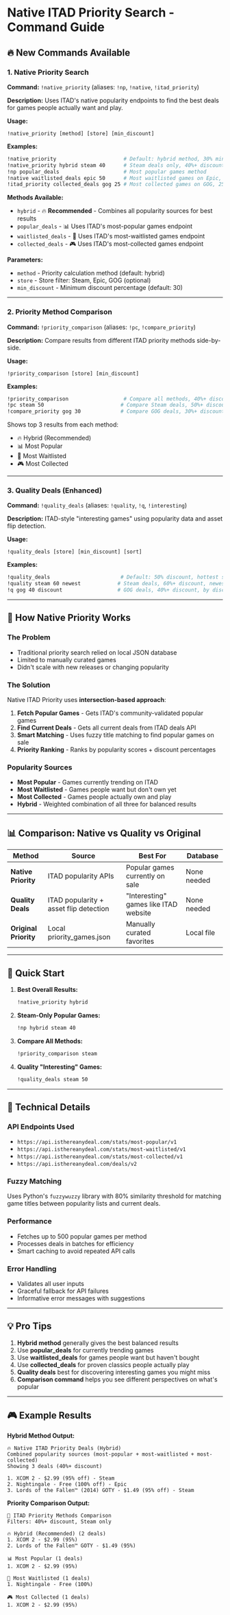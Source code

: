 # Native ITAD Priority Search - Command Guide

## 🔥 New Commands Available

### 1. Native Priority Search

**Command:** `!native_priority` (aliases: `!np`, `!native`, `!itad_priority`)

**Description:** Uses ITAD's native popularity endpoints to find the best deals for games people actually want and play.

**Usage:**

```
!native_priority [method] [store] [min_discount]
```

**Examples:**

```bash
!native_priority                      # Default: hybrid method, 30% minimum discount
!native_priority hybrid steam 40      # Steam deals only, 40%+ discount
!np popular_deals                     # Most popular games method
!native waitlisted_deals epic 50      # Most waitlisted games on Epic, 50%+ discount
!itad_priority collected_deals gog 25 # Most collected games on GOG, 25%+ discount
```

**Methods Available:**

-   `hybrid` - 🔥 **Recommended** - Combines all popularity sources for best results
-   `popular_deals` - 📊 Uses ITAD's most-popular games endpoint
-   `waitlisted_deals` - 💝 Uses ITAD's most-waitlisted games endpoint
-   `collected_deals` - 🎮 Uses ITAD's most-collected games endpoint

**Parameters:**

-   `method` - Priority calculation method (default: hybrid)
-   `store` - Store filter: Steam, Epic, GOG (optional)
-   `min_discount` - Minimum discount percentage (default: 30)

---

### 2. Priority Method Comparison

**Command:** `!priority_comparison` (aliases: `!pc`, `!compare_priority`)

**Description:** Compare results from different ITAD priority methods side-by-side.

**Usage:**

```
!priority_comparison [store] [min_discount]
```

**Examples:**

```bash
!priority_comparison                  # Compare all methods, 40%+ discount
!pc steam 50                         # Compare Steam deals, 50%+ discount
!compare_priority gog 30             # Compare GOG deals, 30%+ discount
```

Shows top 3 results from each method:

-   🔥 Hybrid (Recommended)
-   📊 Most Popular
-   💝 Most Waitlisted
-   🎮 Most Collected

---

### 3. Quality Deals (Enhanced)

**Command:** `!quality_deals` (aliases: `!quality`, `!q`, `!interesting`)

**Description:** ITAD-style "interesting games" using popularity data and asset flip detection.

**Usage:**

```
!quality_deals [store] [min_discount] [sort]
```

**Examples:**

```bash
!quality_deals                       # Default: 50% discount, hottest sort
!quality steam 60 newest            # Steam deals, 60%+ discount, newest first
!q gog 40 discount                  # GOG deals, 40%+ discount, by discount %
```

---

## 🎯 How Native Priority Works

### The Problem

-   Traditional priority search relied on local JSON database
-   Limited to manually curated games
-   Didn't scale with new releases or changing popularity

### The Solution

Native ITAD Priority uses **intersection-based approach**:

1. **Fetch Popular Games** - Gets ITAD's community-validated popular games
2. **Find Current Deals** - Gets all current deals from ITAD deals API
3. **Smart Matching** - Uses fuzzy title matching to find popular games on sale
4. **Priority Ranking** - Ranks by popularity scores + discount percentages

### Popularity Sources

-   **Most Popular** - Games currently trending on ITAD
-   **Most Waitlisted** - Games people want but don't own yet
-   **Most Collected** - Games people actually own and play
-   **Hybrid** - Weighted combination of all three for balanced results

---

## 📊 Comparison: Native vs Quality vs Original

| Method                | Source                                 | Best For                              | Database    |
| --------------------- | -------------------------------------- | ------------------------------------- | ----------- |
| **Native Priority**   | ITAD popularity APIs                   | Popular games currently on sale       | None needed |
| **Quality Deals**     | ITAD popularity + asset flip detection | "Interesting" games like ITAD website | None needed |
| **Original Priority** | Local priority_games.json              | Manually curated favorites            | Local file  |

---

## 🚀 Quick Start

1. **Best Overall Results:**

    ```bash
    !native_priority hybrid
    ```

2. **Steam-Only Popular Games:**

    ```bash
    !np hybrid steam 40
    ```

3. **Compare All Methods:**

    ```bash
    !priority_comparison steam
    ```

4. **Quality "Interesting" Games:**
    ```bash
    !quality_deals steam 50
    ```

---

## 🔧 Technical Details

### API Endpoints Used

-   `https://api.isthereanydeal.com/stats/most-popular/v1`
-   `https://api.isthereanydeal.com/stats/most-waitlisted/v1`
-   `https://api.isthereanydeal.com/stats/most-collected/v1`
-   `https://api.isthereanydeal.com/deals/v2`

### Fuzzy Matching

Uses Python's `fuzzywuzzy` library with 80% similarity threshold for matching game titles between popularity lists and current deals.

### Performance

-   Fetches up to 500 popular games per method
-   Processes deals in batches for efficiency
-   Smart caching to avoid repeated API calls

### Error Handling

-   Validates all user inputs
-   Graceful fallback for API failures
-   Informative error messages with suggestions

---

## 💡 Pro Tips

1. **Hybrid method** generally gives the best balanced results
2. Use **popular_deals** for currently trending games
3. Use **waitlisted_deals** for games people want but haven't bought
4. Use **collected_deals** for proven classics people actually play
5. **Quality deals** best for discovering interesting games you might miss
6. **Comparison command** helps you see different perspectives on what's popular

---

## 🎮 Example Results

**Hybrid Method Output:**

```
🔥 Native ITAD Priority Deals (Hybrid)
Combined popularity sources (most-popular + most-waitlisted + most-collected)
Showing 3 deals (40%+ discount)

1. XCOM 2 - $2.99 (95% off) - Steam
2. Nightingale - Free (100% off) - Epic
3. Lords of the Fallen™ (2014) GOTY - $1.49 (95% off) - Steam
```

**Priority Comparison Output:**

```
🎯 ITAD Priority Methods Comparison
Filters: 40%+ discount, Steam only

🔥 Hybrid (Recommended) (2 deals)
1. XCOM 2 - $2.99 (95%)
2. Lords of the Fallen™ GOTY - $1.49 (95%)

📊 Most Popular (1 deals)
1. XCOM 2 - $2.99 (95%)

💝 Most Waitlisted (1 deals)
1. Nightingale - Free (100%)

🎮 Most Collected (1 deals)
1. XCOM 2 - $2.99 (95%)
```
